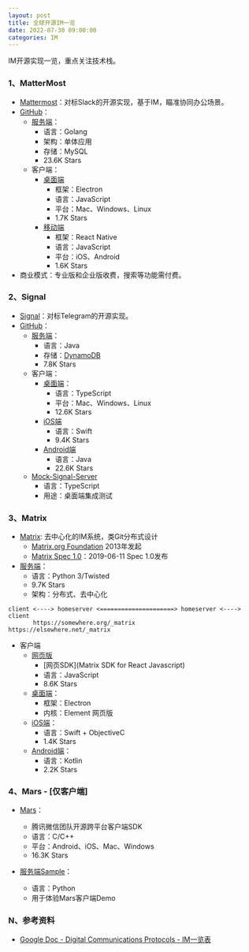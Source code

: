 ```yaml
---
layout: post
title: 全球开源IM一览
date: 2022-07-30 09:00:00
categories: IM
---
```


IM开源实现一览，重点关注技术栈。

### 1、MatterMost

- [Mattermost](https://mattermost.com/)：对标Slack的开源实现，基于IM，瞄准协同办公场景。
- [GitHub](https://github.com/mattermost)：
  - [服务端](https://github.com/mattermost/mattermost-server)：
    - 语言：Golang
    - 架构：单体应用
    - 存储：MySQL
    - 23.6K Stars
  - 客户端：
    - [桌面端](https://github.com/mattermost/desktop)
      - 框架：Electron
      - 语言：JavaScript
      - 平台：Mac、Windows、Linux
      - 1.7K Stars
    - [移动端](https://github.com/mattermost/mattermost-mobile/tree/gekidou)
      - 框架：React Native
      - 语言：JavaScript
      - 平台：iOS、Android
      - 1.6K Stars
- 商业模式：专业版和企业版收费，搜索等功能需付费。

### 2、Signal

- [Signal](https://signal.org/)：对标Telegram的开源实现。
- [GitHub](https://github.com/signalapp)：
  - [服务端](https://github.com/signalapp/Signal-Server)：
    - 语言：Java
    - 存储：[DynamoDB](https://aws.amazon.com/cn/dynamodb/)
    - 7.8K Stars
  - 客户端：
    - [桌面端](https://github.com/signalapp/Signal-Desktop)：
      - 语言：TypeScript
      - 平台：Mac、Windows、Linux
      - 12.6K Stars
    - [iOS端](https://github.com/signalapp/Signal-iOS)
      - 语言：Swift
      - 9.4K Stars
    - [Android端](https://github.com/signalapp/Signal-Android)
      - 语言：Java
      - 22.6K Stars
  - [Mock-Signal-Server](https://github.com/signalapp/Mock-Signal-Server)
    - 语言：TypeScript
    - 用途：桌面端集成测试

### 3、Matrix

- [Matrix](https://matrix.org/): 去中心化的IM系统，类Git分布式设计
  - [Matrix.org Foundation](https://matrix.org/foundation/) 2013年发起
  - [Matrix Spec 1.0](https://matrix.org/blog/2019/06/11/introducing-matrix-1-0-and-the-matrix-org-foundation)：2019-06-11 Spec 1.0发布
- [服务端](https://github.com/matrix-org/synapse)：
  - 语言：Python 3/Twisted
  - 9.7K Stars
  - 架构：分布式、去中心化

```
client <----> homeserver <=====================> homeserver <----> client
       https://somewhere.org/_matrix      https://elsewhere.net/_matrix
```

- 客户端
  - [网页版](https://github.com/vector-im/element-web/)
    - [网页SDK](Matrix SDK for React Javascript)
    - 语言：JavaScript
    - 8.6K Stars
  - [桌面端](https://github.com/vector-im/element-desktop)：
    - 框架：Electron
    - 内核：Element 网页版
  - [iOS端](https://github.com/vector-im/element-ios)：
    - 语言：Swift + ObjectiveC 
    - 1.4K Stars
  - [Android端](https://github.com/vector-im/element-android)：
    - 语言：Kotlin
    - 2.2K Stars

### 4、Mars - [仅客户端]

- [Mars](https://github.com/Tencent/mars)：
  - 腾讯微信团队开源跨平台客户端SDK
  - 语言：C/C++
  - 平台：Android、iOS、Mac、Windows
  - 16.3K Stars
  
- [服务端Sample](https://github.com/Tencent/mars/tree/master/samples/Server)：
  - 语言：Python
  - 用于体验Mars客户端Demo


### N、参考资料

- [Google Doc - Digital Communications Protocols - IM一览表](https://docs.google.com/spreadsheets/d/1-UlA4-tslROBDS9IqHalWVztqZo7uxlCeKPQ-8uoFOU/edit#gid=0)
